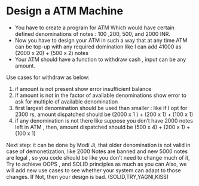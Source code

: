 # Design a ATM Machine

- You have to create a program for ATM Which would have certain defined denominations of notes : 100 ,200, 500, and 2000 INR.
- Now you have to design your ATM in such a way that at any time ATM can be top-up with any required domination like I can add 41000 as (2000 x 20) + (500 x 2) notes
- Your ATM should have a function to withdraw cash , input can be any amount.

Use cases for withdraw as below:

1. if amount is not present show error insufficient balance
2. if amount is not in the factor of available denominations show error to ask for multiple of available denomination
3. first largest denomination should be used than smaller : like if I opt for 2300 rs, amount dispatched should be (2000 x 1 ) + (200 x 1) + (100 x 1)
4. if any denomination is not there like suppose you don’t have 2000 notes left in ATM , then, amount dispatched should be (500 x 4) + (200 x 1) + (100 x 1)

Next step: it can be done by Modi Ji, that older denomination is not valid in case of demonetization, like 2000 Notes are banned and new 5000 notes are legal , so you code should be like you don’t need to change much of it, Try to achieve OOPS , and SOLID principles as much as you can Also, we will add new use cases to see whether your system can adapt to those changes. If Not, then your design is bad. (SOLID,TRY,YAGNI,KISS)